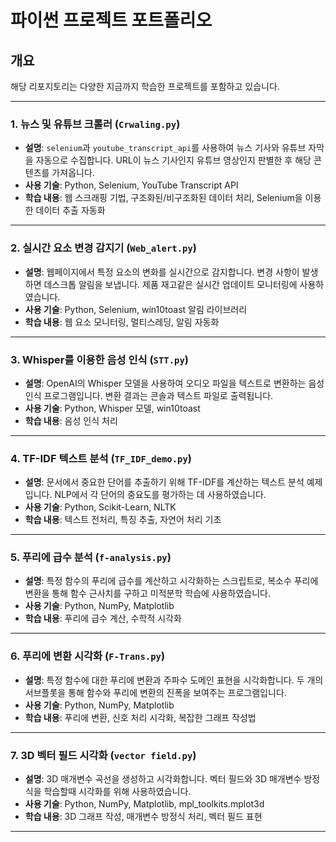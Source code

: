 # 파이썬 프로젝트 포트폴리오

## 개요
해당 리포지토리는 다양한 지금까지 학습한 프로젝트를 포함하고 있습니다.

---

### 1. 뉴스 및 유튜브 크롤러 (`Crwaling.py`)
- **설명**: `selenium`과 `youtube_transcript_api`를 사용하여 뉴스 기사와 유튜브 자막을 자동으로 수집합니다. URL이 뉴스 기사인지 유튜브 영상인지 판별한 후 해당 콘텐츠를 가져옵니다.
- **사용 기술**: Python, Selenium, YouTube Transcript API
- **학습 내용**: 웹 스크래핑 기법, 구조화된/비구조화된 데이터 처리, Selenium을 이용한 데이터 추출 자동화

---

### 2. 실시간 요소 변경 감지기 (`Web_alert.py`)
- **설명**: 웹페이지에서 특정 요소의 변화를 실시간으로 감지합니다. 변경 사항이 발생하면 데스크톱 알림을 보냅니다. 제품 재고같은 실시간 업데이트 모니터링에 사용하였습니다.
- **사용 기술**: Python, Selenium, win10toast 알림 라이브러리
- **학습 내용**: 웹 요소 모니터링, 멀티스레딩, 알림 자동화

---

### 3. Whisper를 이용한 음성 인식 (`STT.py`)
- **설명**: OpenAI의 Whisper 모델을 사용하여 오디오 파일을 텍스트로 변환하는 음성 인식 프로그램입니다. 변환 결과는 콘솔과 텍스트 파일로 출력됩니다.
- **사용 기술**: Python, Whisper 모델, win10toast
- **학습 내용**: 음성 인식 처리

---

### 4. TF-IDF 텍스트 분석 (`TF_IDF_demo.py`)
- **설명**: 문서에서 중요한 단어를 추출하기 위해 TF-IDF를 계산하는 텍스트 분석 예제입니다. NLP에서 각 단어의 중요도를 평가하는 데 사용하였습니다.
- **사용 기술**: Python, Scikit-Learn, NLTK
- **학습 내용**: 텍스트 전처리, 특징 추출, 자연어 처리 기초

---

### 5. 푸리에 급수 분석 (`f-analysis.py`)
- **설명**: 특정 함수의 푸리에 급수를 계산하고 시각화하는 스크립트로, 복소수 푸리에 변환을 통해 함수 근사치를 구하고 미적분학 학습에 사용하였습니다.
- **사용 기술**: Python, NumPy, Matplotlib
- **학습 내용**: 푸리에 급수 계산, 수학적 시각화

---

### 6. 푸리에 변환 시각화 (`F-Trans.py`)
- **설명**: 특정 함수에 대한 푸리에 변환과 주파수 도메인 표현을 시각화합니다. 두 개의 서브플롯을 통해 함수와 푸리에 변환의 진폭을 보여주는 프로그램입니다.
- **사용 기술**: Python, NumPy, Matplotlib
- **학습 내용**: 푸리에 변환, 신호 처리 시각화, 복잡한 그래프 작성법

---

### 7. 3D 벡터 필드 시각화 (`vector field.py`)
- **설명**: 3D 매개변수 곡선을 생성하고 시각화합니다. 벡터 필드와 3D 매개변수 방정식을 학습할때 시각화를 위해 사용하였습니다.
- **사용 기술**: Python, NumPy, Matplotlib, mpl_toolkits.mplot3d
- **학습 내용**: 3D 그래프 작성, 매개변수 방정식 처리, 벡터 필드 표현

---

